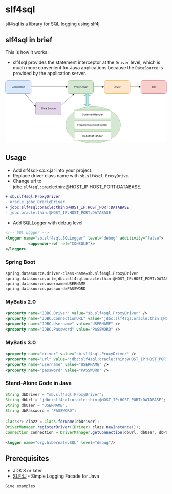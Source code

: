 # slf4sql
slf4sql is a library for SQL logging using slf4j.

## slf4sql in brief

This is how it works:
- slf4sql provides the statement interceptor at the `Driver` level, which is much more convenient for Java applications because the `DataSource` is provided by the application server.

![slf4sql Diagram](slf4sql-diagram.png)

## Usage

- Add slf4sql-x.x.x.jar into your project.
- Replace driver class name with `sb.slf4sql.ProxyDrive`.
- Change url to jdbc:`slf4sql:`oracle:thin:@HOST_IP:HOST_PORT:DATABASE.

```diff
+ sb.slf4sql.ProxyDriver
- oracle.jdbc.OracleDriver
+ jdbc:slf4sql:oracle:thin:@HOST_IP:HOST_PORT:DATABASE
- jdbc:oracle:thin:@HOST_IP:HOST_PORT:DATABASE
```

- Add SQLLogger with debug level

```xml
<!-- SQL Logger -->
<logger name="sb.slf4sql.SQLLogger" level="debug" additivity="false">
          <appender-ref ref="CONSOLE"/>
</logger>
```

### Spring Boot
```
spring.datasource.driver-class-name=sb.slf4sql.ProxyDriver
spring.datasource.url=jdbc:slf4sql:oracle:thin:@HOST_IP:HOST_PORT:DATABASE
spring.datasource.username=USERNAME
spring.datasource.password=PASSWORD
```

### MyBatis 2.0
```xml
<property name="JDBC.Driver" value="sb.slf4sql.ProxyDriver" />
<property name="JDBC.ConnectionURL" value="jdbc:slf4sql:oracle:thin:@HOST_IP:HOST_PORT:DATABASE" />
<property name="JDBC.Username" value="USERNAME" />
<property name="JDBC.Password" value="PASSWORD" />
```

### MyBatis 3.0
```xml
<property name="driver" value="sb.slf4sql.ProxyDriver" />
<property name="url" value="jdbc:slf4sql:oracle:thin:@HOST_IP:HOST_PORT:DATABASE" />
<property name="username" value="USERNAME" />
<property name="password" value="PASSWORD" />
```
          
### Stand-Alone Code in Java
```java
String dbDriver = "sb.slf4sql.ProxyDriver";
String dbUrl = "jdbc:slf4sql:oracle:thin:@HOST_IP:HOST_PORT:DATABASE";
String dbUser = "USERNAME";
String dbPassword = "PASSWORD";

Class<?> clazz = Class.forName(dbDriver);
DriverManager.registerDriver((Driver) clazz.newInstance());
Connection connection = DriverManager.getConnection(dbUrl, dbUser, dbPassword);
```

```html
<logger name="org.hibernate.SQL" level="debug"/>
```

## Prerequisites
* JDK 8 or later
* [SLF4J](https://www.slf4j.org/) - Simple Logging Facade for Java


```
Give examples
```
